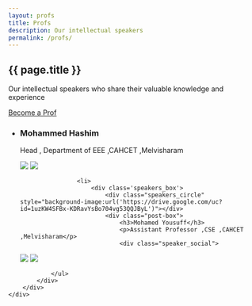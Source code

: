 ```yaml
---
layout: profs
title: Profs
description: Our intellectual speakers
permalink: /profs/
---
```


<article class="post">
	<div class="post-header">
		<div id="particles-js"></div>
		<h1>{{ page.title }}</h1>
		<p class="page_description">Our intellectual speakers who share their valuable knowledge and experience</p>
		<a href="https://docs.google.com/forms/d/1icEPMTQahRf1Hywk6yJjUzve5R-SlgEsgpznt6WeFNI/viewform" target="_blank" class="btn_catcher">Become a Prof</a>
	</div>
	<div class="speakers_entry">
		<div class="blog-category-box">
			<div class="category-box">
				<ul>
					<li>
						<div class='speakers_box'>
							<div class="speakers_circle" style="background-image:url('https://drive.google.com/uc?id=1-_hr6WbYunf7_iEQN57xgRA2Pz30pv_h')"></div>
							<div class="post-box">
								<h3>Mohammed Hashim</h3>
								<p>Head , Department of EEE ,CAHCET ,Melvisharam</p>
								<div class="speaker_social">

<a href="https://github.com/cmhashim" target="_blank"><img src="/images/icons/github.png"></a>
		<a href="https://www.linkedin.com/in/cmhashim/" target="_blank"><img src="/images/icons/linkedin.png"></a>
								</div>
							</div>
						</div>
					</li>
					
		
					<li>
						<div class='speakers_box'>
							<div class="speakers_circle" style="background-image:url('https://drive.google.com/uc?id=1uzKW4SFBx-KDRavYsBo704vg53QQJByL')"></div>
							<div class="post-box">
								<h3>Mohamed Yousuff</h3>
								<p>Assistant Professor ,CSE ,CAHCET ,Melvisharam</p>
								<div class="speaker_social">

<a href="" target="_blank"><img src="/images/icons/github.png"></a>
		<a href="https://www.linkedin.com/in/mohamed-yousuff-ar-career/" target="_blank"><img src="/images/icons/linkedin.png"></a>
								</div>
							</div>
						</div>
					</li>
					
		
				</ul>
			</div>
		</div>
	</div>
</article>
